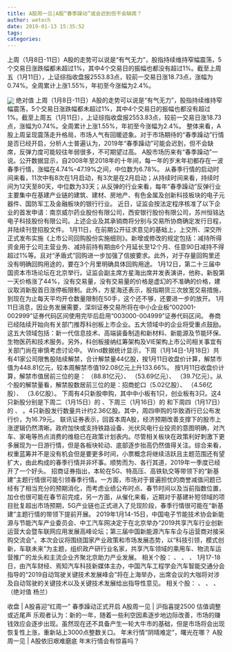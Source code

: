 ```yaml
---
title: A股周一见|A股“春季躁动”或会迟到但不会缺席？
author: wetech
date: 2019-01-13 15:35:52
tags: 
categories: 
---
```

上周（1月8日-11日）A股的走势可以说是“有气无力”，股指持续维持窄幅震荡，5个交易日涨跌幅都未超过1%，其中4个交易日的振幅也都没有超过1%。截至上周五（1月11日），上证综指收盘报2553.83点，较前一交易日涨18.73点，涨幅为0.74%。全周累计上涨1.55%，年初至今涨幅为2.4%。
<!-- more -->
<img align="center" border="0" src="http://invest-images-external.cbndata.org/5LiA6LSiQUJT/images/11a5f29ca8c616dfd1da0b20deaf85ed6672bf21.png" />
绝对值
上周（1月8日-11日）A股的走势可以说是“有气无力”，股指持续维持窄幅震荡，5个交易日涨跌幅都未超过1%，其中4个交易日的振幅也都没有超过1%。截至上周五（1月11日），上证综指收盘报2553.83点，较前一交易日涨18.73点，涨幅为0.74%。全周累计上涨1.55%，年初至今涨幅为2.4%。
整体来看，A股上周呈现震荡走升格局，市场人气有回暖迹象。对于市场期待的“春季躁动”行情是否已经开启，分析人士普遍认为，2019年“春季躁动”可能会迟到，但不会缺席，反弹力度可能较往年弱很多，不可期望过高。
A股市场历来有“春季躁动”一说。公开数据显示，自2008年至2018年的十年间，每一年的岁末年初都存在一波春季行情，涨幅在4.74%-47.19%之间，中位数为6.78%。
从春季行情的启动时间来看，11次中有8次在1月启动，有3次是在2月启动；从持续时间来看，持续时间为12天至80天，中位数为33天；从反弹的行业来看，每年“春季躁动”反弹行业主要集中在基建产业链的建筑、建材、房地产、有色金属及创新科技板块的电子元器件、国防军工及金融板块的银行行业。
近日，证监会按法定程序核准了以下企业的首发申请：南京威尔药业股份有限公司，西安银行股份有限公司，苏州恒铭达电子科技股份有限公司。上述企业及其承销商将分别与交易所协商确定发行日程，并陆续刊登招股文件。
1月11日，在前期公开征求意见的基础上，上交所、深交所正式发布实施《上市公司回购股份实施细则》。新增或修改的规定包括：减持所得资金用于公司主营业务、减持前持有期由6个月延长至12个月、任意90日减持不得超过1%等。且对“矛盾式”回购进一步加强了信披要求。此外，对于存量回购里还没有明确回购用途的，要在3个月里明确具体回购用途。
1月12日，第二十三届中国资本市场论坛在北京举行。证监会副主席方星海出席并发表演讲，他称，新股第一天价格涨了44%，没有交易量，没有交易量的价格是虚幻的不准确的价格，建议取消新股首日涨停板限制。此外，方星海还表示，股指期货三次放宽交易措施，到现在为止每天平均开仓数量限制在50手，这个还不够，还要进一步的放开。
1月11日消息，因业务发展需要，深圳证券交易所将在中小企业板“002001-002999”证券代码区间使用完毕后启用“003000-004999”证券代码区间。
券商已经陆续开始向有关部门推荐科创板上市企业。五大领域中的企业将受重点鼓励。这五大领域包括：新一代信息技术、高端装备制造和新材料、新能源及节能环保、生物医药和技术服务。另外，科创板接纳红筹架构及VIE架构上市公司相关事宜有关部门尚在审慎考虑讨论中。
Wind数据统计显示，下周（1月14日-1月18日）共有41家公司限售股陆续解禁，合计解禁量44亿股，按1月11日收盘价计算，解禁市值为448.81亿元，较本周解禁市值192.08亿元上升133.66%。
按1月11日收盘价计算，解禁市值居前三位的是：
（88.81亿元）、
（53.69亿元）、
（39.7亿元）。从个股的解禁量看，解禁股数居前三位的是：招商蛇口（5.02亿股）、
（4.56亿股）、
（3.6亿股）。
下周有4只新股申购，其中中小板有1只，创业板有3只。这4只新股分别是下周二（1月15日）的
、下周三（1月16日）的
和下周四（1月17日）的
、
。4只新股发行数量共计约2.36亿股。其中，周四申购的华致酒行已公布发行价，为16.79元。
联讯证券表示，回首本周A股，经济预期改善支撑下的股市上涨逻辑仍然清晰。政府加快或支持铁路设备、光伏风电行业投资的意图明确，对汽车、家电等热点消费的维稳已在政策计划表内。尽管相关板块在政策利好刺激下更多展现为一日游行情，但是各板块轮动、底部逐步抬高仍然值得关注。综合来看，权重蓝筹并不是没有机会但是要更多时间，小票概念将继续活跃且主题范围还有望扩大，由此构成的春季行情并非坏事。顺势而为、各行其道，2019年一季度已经开了一个好头。
招商证券指出，本轮在5G、特高压、高铁轨交等带领下的“新基建”主题行情很可能引领春季行情。一方面，市场对于普遍担忧的商誉减值问题已经有了相当充分的预期消化，而考虑业绩公布时点、春节时间以及当前指数位置，加仓也很可能在春节前完成，另一方面，从催化来看，近期对于基建补短领域的项目批复超出市场预期，5G产业链也正式进入了兑现阶段，春季行情很可能在“新基建”主题行情的带领下提前开展。
2019年1月14-15日，中国电子节能技术协会新能源与节能汽车产业委员会、中工汽车网决定于在北京举办“2019共享汽车行业创新运营大会暨车联网应用发展高峰论坛；第三届中国新能源汽车车企与运营商对接采购交流会”。本次会议将围绕国家产业政策和市场发展态势，以“科技引领，模式创新，车联未来”为主题，组织政产研行业名家，共享汽车领域的乘用车、物流车运营推广的龙头和主流企业齐聚北京助力产业发展。
相关个股：
、
、
、
1月17-18日，由汽车财经、焉知汽车科技新媒体主办，中国汽车工程学会汽车智能交通分会指导的“2019自动驾驶关键技术发展峰会”将在上海举办，出席会议的大咖将对涉及自动驾驶的关键技术以及关键技术发展给出指导性意见。
相关个股：
、
、
、
（绝对值 杨兰）
 
 
收盘 | A股喜迎“红周一” 春季躁动正式开启
A股周一见 | 沪指喜提2500 估值调整或近尾声
乐观者认为：新的一年，随着一些利空因素逐步地边际改善，市场的赚钱效应会逐步出现。虽然现在还不具备产生一轮大牛市的基础，但是市场将会出现恢复性上涨，重新站上3000点整数关口。
年末行情“阴晴难定”，曙光在哪？
A股周一见 | A股依旧艰难磨底 年末行情会有惊喜吗？
